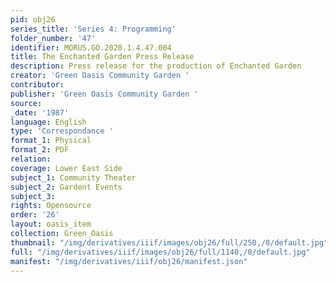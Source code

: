 ```yaml
---
pid: obj26
series_title: 'Series 4: Programming'
folder_number: '47'
identifier: MORUS.GO.2020.1.4.47.004
title: The Enchanted Garden Press Release
description: Press release for the production of Enchanted Garden
creator: 'Green Oasis Community Garden '
contributor:
publisher: 'Green Oasis Community Garden '
source:
_date: '1987'
language: English
type: 'Correspondance '
format_1: Physical
format_2: PDF
relation:
coverage: Lower East Side
subject_1: Community Theater
subject_2: Gardent Events
subject_3:
rights: Opensource
order: '26'
layout: oasis_item
collection: Green_Oasis
thumbnail: "/img/derivatives/iiif/images/obj26/full/250,/0/default.jpg"
full: "/img/derivatives/iiif/images/obj26/full/1140,/0/default.jpg"
manifest: "/img/derivatives/iiif/obj26/manifest.json"
---
```


